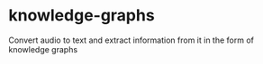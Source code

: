 # knowledge-graphs
Convert audio to text and extract information from it in the form of knowledge graphs
